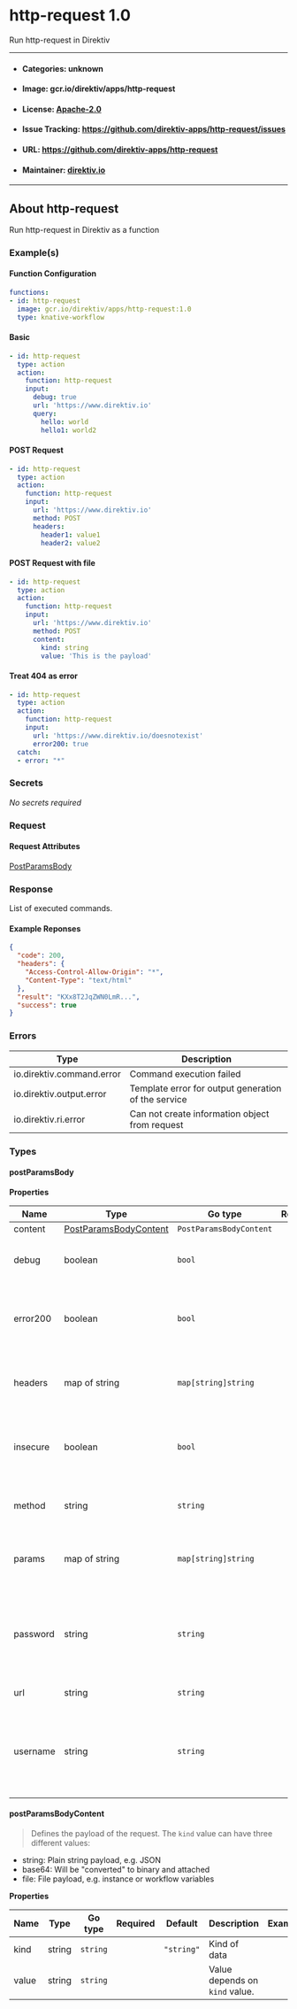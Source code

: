 
# http-request 1.0

Run http-request in Direktiv

---
- #### Categories: unknown
- #### Image: gcr.io/direktiv/apps/http-request 
- #### License: [Apache-2.0](https://www.apache.org/licenses/LICENSE-2.0)
- #### Issue Tracking: https://github.com/direktiv-apps/http-request/issues
- #### URL: https://github.com/direktiv-apps/http-request
- #### Maintainer: [direktiv.io](https://www.direktiv.io) 
---

## About http-request

Run http-request in Direktiv as a function

### Example(s)
  #### Function Configuration
```yaml
functions:
- id: http-request
  image: gcr.io/direktiv/apps/http-request:1.0
  type: knative-workflow
```
   #### Basic
```yaml
- id: http-request
  type: action
  action:
    function: http-request
    input: 
      debug: true
      url: 'https://www.direktiv.io'
      query:
        hello: world
        hello1: world2
```
   #### POST Request
```yaml
- id: http-request
  type: action
  action:
    function: http-request
    input: 
      url: 'https://www.direktiv.io'
      method: POST
      headers:
        header1: value1
        header2: value2
```
   #### POST Request with file
```yaml
- id: http-request
  type: action
  action:
    function: http-request
    input: 
      url: 'https://www.direktiv.io'
      method: POST
      content:
        kind: string
        value: 'This is the payload'
```
   #### Treat 404 as error
```yaml
- id: http-request
  type: action
  action:
    function: http-request
    input: 
      url: 'https://www.direktiv.io/doesnotexist'
      error200: true
  catch:
  - error: "*"                  
```

   ### Secrets


*No secrets required*







### Request



#### Request Attributes
[PostParamsBody](#post-params-body)

### Response
  List of executed commands.
#### Example Reponses
    
```json
{
  "code": 200,
  "headers": {
    "Access-Control-Allow-Origin": "*",
    "Content-Type": "text/html"
  },
  "result": "KXx8T2JqZWN0LmR...",
  "success": true
}
```

### Errors
| Type | Description
|------|---------|
| io.direktiv.command.error | Command execution failed |
| io.direktiv.output.error | Template error for output generation of the service |
| io.direktiv.ri.error | Can not create information object from request |


### Types
#### <span id="post-params-body"></span> postParamsBody

  



**Properties**

| Name | Type | Go type | Required | Default | Description | Example |
|------|------|---------|:--------:| ------- |-------------|---------|
| content | [PostParamsBodyContent](#post-params-body-content)| `PostParamsBodyContent` |  | |  |  |
| debug | boolean| `bool` |  | | Prints the full URL and headers to logs. | `true` |
| error200 | boolean| `bool` |  | | If set to `true` responses with status above 299 will be treated as errors. | `true` |
| headers | map of string| `map[string]string` |  | | List of key/values send as headers with the request. | `{"myheader":"value"}` |
| insecure | boolean| `bool` |  | | Skips the verification the server certificate chain and host name. | `true` |
| method | string| `string` |  | | HTTP method. Defaults to GET. | `POST` |
| params | map of string| `map[string]string` |  | | List of key/values appended to URL as query parameters. | `{"query1":"queryvalue"}` |
| password | string| `string` |  | | If username and password are set, it will be used for basic authenitcation for the request. | `mypassword` |
| url | string| `string` | ✓ | | URL for the request. | `http://www.direktiv.io` |
| username | string| `string` |  | | If username and password are set, it will be used for basic authenitcation for the request. | `myuser` |


#### <span id="post-params-body-content"></span> postParamsBodyContent

> Defines the payload of the request. The `kind` value can have three different values: 
 - string: Plain string payload, e.g. JSON
 - base64: Will be "converted" to binary and attached
 - file: File payload, e.g. instance or workflow variables
  





**Properties**

| Name | Type | Go type | Required | Default | Description | Example |
|------|------|---------|:--------:| ------- |-------------|---------|
| kind | string| `string` |  | `"string"`| Kind of data |  |
| value | string| `string` |  | | Value depends on `kind` value. |  |

 
